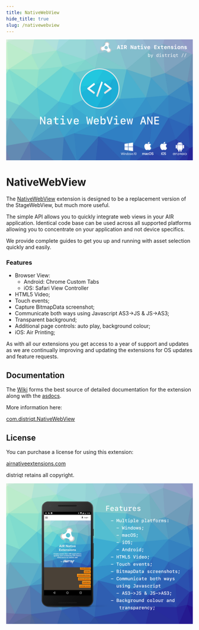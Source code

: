```yaml
---
title: NativeWebView
hide_title: true
slug: /nativewebview
---
```


![](images/hero.png)

# NativeWebView

The [NativeWebView](https://airnativeextensions.com/extension/com.distriqt.NativeWebView) extension is designed to be a replacement version of the StageWebView, but much more useful.

The simple API allows you to quickly integrate web views in your AIR application. 
Identical code base can be used across all supported platforms allowing you to concentrate on your application and not device specifics.

We provide complete guides to get you up and running with asset selection quickly and easily.


### Features

- Browser View: 
  - Android: Chrome Custom Tabs
  - iOS: Safari View Controller 
- HTML5 Video;
- Touch events;
- Capture BitmapData screenshot;
- Communicate both ways using Javascript AS3->JS & JS->AS3;
- Transparent background;
- Additional page controls: auto play, background colour;
- iOS: Air Printing;


As with all our extensions you get access to a year of support and updates as we are continually improving and updating the extensions for OS updates and feature requests.



## Documentation

The [Wiki](https://github.com/distriqt/ANE-NativeWebView/wiki) forms the best source of detailed documentation for the extension along with the [asdocs](https://docs.airnativeextensions.com/asdocs/nativewebview). 


More information here: 

[com.distriqt.NativeWebView](https://airnativeextensions.com/extension/com.distriqt.NativeWebView)



## License

You can purchase a license for using this extension:

[airnativeextensions.com](https://airnativeextensions.com/)

distriqt retains all copyright.



![](images/promo.png)